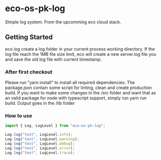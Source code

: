 # eco-os-pk-log

Simple log system. From the upcomming eco cloud stack.

## Getting Started

eco log create a log folder in your current process working directory. If the log file reach the 1MB file size limit, eco will create a new server.log file you and save the old log file with current timestamp.

### After first checkout

Please run "yarn install" to install all required dependencies. The package.json contain some script for linting, clean and create production build.
If you want to make some changes in the /src folder and want that as an valid package for node with typescript support, simply run yarn run build. Output goes in the /lib folder

### How to use

```typescript
import { Log, LogLevel } from "eco-os-pk-log";

Log.log("test", LogLevel.info);
Log.log("test", LogLevel.warning);
Log.log("test", LogLevel.debug);
Log.log("test", LogLevel.error);
Log.log("test", LogLevel.trace);
```
